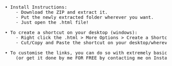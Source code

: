 <pre>
• Install Instructions:
	- Download the ZIP and extract it.
	- Put the newly extracted folder wherever you want.
	- Just open the .html file!

• To create a shortcut on your desktop (windows): 
	- Right click the .html > More Options > Create a Shortcut.
	- Cut/Copy and Paste the shortcut on your desktop/wherever you want.
      
• To customise the links, you can do so with extremely basic html knowledge 
	(or get it done by me FOR FREE by contacting me on Instagram @pavbhaji_520)
</pre>

